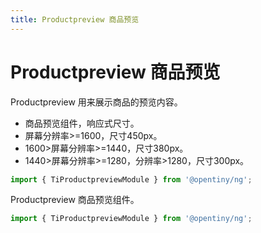 ```yaml
---
title: Productpreview 商品预览
---
```


# Productpreview 商品预览

<div class="used-tiny">

Productpreview 用来展示商品的预览内容。&nbsp;&nbsp;

+ 商品预览组件，响应式尺寸。
+ 屏幕分辨率>=1600，尺寸450px。
+ 1600>屏幕分辨率>=1440，尺寸380px。
+ 1440>屏幕分辨率>=1280，分辨率>1280，尺寸300px。

```typescript
import { TiProductpreviewModule } from '@opentiny/ng';
```

</div>

<div class="used-config">

Productpreview 商品预览组件。&nbsp;&nbsp;

```typescript
import { TiProductpreviewModule } from '@opentiny/ng';
```

</div>


